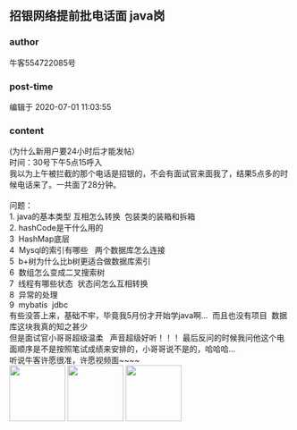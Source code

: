 ## 招银网络提前批电话面 java岗
### author 
牛客554722085号
### post-time 

编辑于  2020-07-01 11:03:55
### content 
<div class="post-topic-des nc-post-content">
 <div>
  (为什么新用户要24小时后才能发帖）
 </div>
 <div>
  时间：30号下午5点15呼入
 </div>
 <div>
  我以为上午被拦截的那个电话是招银的，不会有面试官来面我了，结果5点多的时候电话来了。一共面了28分钟。
 </div>
 <div>
  <br/>
 </div>
 <div>
  问题：
 </div>
 <div>
  1. java的基本类型 互相怎么转换  包装类的装箱和拆箱
 </div>
 <div>
  2. hashCode是干什么用的
 </div>
 <div>
  3  HashMap底层
 </div>
 <div>
  4  Mysql的索引有哪些   两个数据库怎么连接
 </div>
 <div>
  5  b+树为什么比b树更适合做数据库索引
 </div>
 <div>
  6  数组怎么变成二叉搜索树
 </div>
 <div>
  7  线程有哪些状态  状态间怎么互相转换
 </div>
 <div>
  8  异常的处理
 </div>
 <div>
  9  mybatis  jdbc
 </div>
 <div>
  有些没答上来，基础不牢，毕竟我5月份才开始学java啊...  而且也没有项目  数据库这块我真的知之甚少
 </div>
 <div>
  但是面试官小哥哥超级温柔   声音超级好听！！！ 最后反问的时候我问他这个电面顺序是不是按照笔试成绩来安排的，小哥哥说不是的，哈哈哈...
 </div>
 <div>
  听说牛客许愿很准，许愿视频面~~~~
 </div>
 <div>
  <img data-card-emoji="[面试必过]" height="100px" src="https://uploadfiles.nowcoder.com/images/20191018/63_1571399911125_75C168B671D4CE827FCA23907D85F114" width="100px"/>
  <img data-card-emoji="[锦鲤附体]" height="100px" src="https://uploadfiles.nowcoder.com/images/20191018/63_1571398895333_10FB15C77258A991B0028080A64FB42D" width="100px"/>
  <img data-card-emoji="[超越保佑]" height="100px" src="https://uploadfiles.nowcoder.com/images/20191018/63_1571399128996_A969AAAB995E4AADDBFE5FC3781FA63B" width="100px"/>
  <br/>
 </div>
</div>
